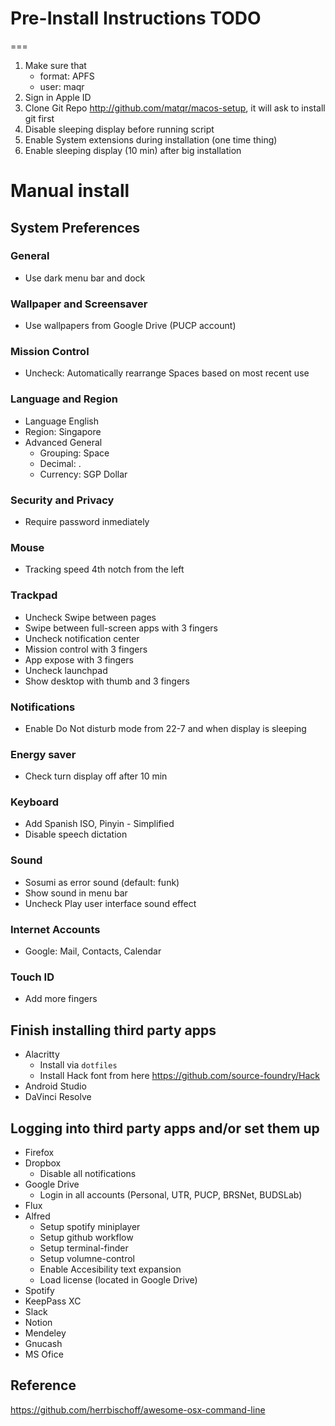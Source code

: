 # Pre-Install Instructions TODO
===

1. Make sure that
	- format: APFS
	- user: maqr
2. Sign in Apple ID
3. Clone Git Repo http://github.com/matqr/macos-setup, it will ask to install git first
4. Disable sleeping display before running script
5. Enable System extensions during installation (one time thing)
6. Enable sleeping display (10 min) after big installation

# Manual install

## System Preferences

### General
* Use dark menu bar and dock

### Wallpaper and Screensaver
* Use wallpapers from Google Drive (PUCP account)

### Mission Control
* Uncheck: Automatically rearrange Spaces based on most recent use

### Language and Region
* Language English
* Region: Singapore
* Advanced General
	- Grouping: Space
	- Decimal: .
	- Currency: SGP Dollar

### Security and Privacy
* Require password inmediately

### Mouse
* Tracking speed 4th notch from the left

### Trackpad
* Uncheck Swipe between pages
* Swipe between full-screen apps with 3 fingers
* Uncheck notification center
* Mission control with 3 fingers
* App expose with 3 fingers
* Uncheck launchpad
* Show desktop with thumb and 3 fingers

### Notifications
* Enable Do Not disturb mode from 22-7 and when display is sleeping

### Energy saver
* Check turn display off after 10 min

### Keyboard
* Add Spanish ISO, Pinyin - Simplified
* Disable speech dictation

### Sound
* Sosumi as error sound (default: funk)
* Show sound in menu bar
* Uncheck Play user interface sound effect

### Internet Accounts
* Google: Mail, Contacts, Calendar

### Touch ID
* Add more fingers


## Finish installing third party apps
*  Alacritty
	* Install via `dotfiles`
	* Install Hack font from here https://github.com/source-foundry/Hack
* Android Studio
* DaVinci Resolve

## Logging into third party apps and/or set them up
* Firefox
* Dropbox
	* Disable all notifications
* Google Drive
	* Login in all accounts (Personal, UTR, PUCP, BRSNet, BUDSLab)
* Flux
* Alfred
	* Setup spotify miniplayer
	* Setup github workflow
	* Setup terminal-finder
	* Setup volumne-control
	* Enable Accesibility text expansion
	* Load license (located in Google Drive)
* Spotify
* KeepPass XC
* Slack
* Notion
* Mendeley
* Gnucash
* MS Ofice

## Reference
https://github.com/herrbischoff/awesome-osx-command-line

